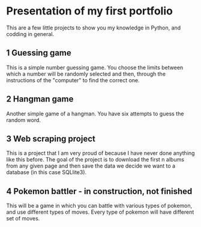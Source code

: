 # Presentation of my first portfolio

This are a few little projects to show you my knowledge in Python, and codding in general.
## 1 Guessing game
This is a simple number guessing game. You choose the limits between which a number will be randomly selected and then, through the instructions of the "computer" to find the correct one.

## 2 Hangman game
Another simple game of a hangman. You have six attempts to guess the random word.

## 3 Web scraping project
This is a project that I am very proud of because I have never done anything like this before. 
The goal of the project is to download the first n albums from any given page and then save the data we decide we want to a database (in this case SQLlite3).

## 4 Pokemon battler - in construction, not finished
This will be a game in which you can battle with various types of pokemon, and use different types of moves. Every type of pokemon will have different set of moves.
